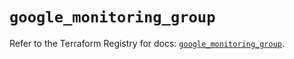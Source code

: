 # `google_monitoring_group`

Refer to the Terraform Registry for docs: [`google_monitoring_group`](https://registry.terraform.io/providers/hashicorp/google-beta/6.12.0/docs/resources/google_monitoring_group).
